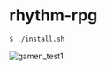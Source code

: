# rhythm-rpg

```bash
$ ./install.sh
```
![gamen_test1](https://user-images.githubusercontent.com/34594195/150309183-98869def-7cce-44e7-8506-6278532e17bb.gif)
